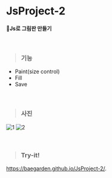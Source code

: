 # JsProject-2
🎨<strong>Js로 그림판 만들기</strong><br><br><br>

> ### 기능 
* Paint(size control)
* Fill
* Save
<br><br><br>

> ### 사진 
![1](https://user-images.githubusercontent.com/76520025/107651634-1021b880-6cc3-11eb-85a1-1c5113963433.JPG)
![2](https://user-images.githubusercontent.com/76520025/107651644-131ca900-6cc3-11eb-9c0d-b105f3a78eb5.JPG)
<br><br><br>

> ### Try-it! 
https://baegarden.github.io/JsProject-2/.

